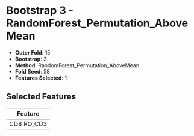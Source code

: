 # Bootstrap 3 - RandomForest_Permutation_AboveMean

- **Outer Fold**: 15
- **Bootstrap**: 3
- **Method**: RandomForest_Permutation_AboveMean
- **Fold Seed**: 58
- **Features Selected**: 1

## Selected Features

| Feature |
|---------|
| CD8 RO_CD3 |
